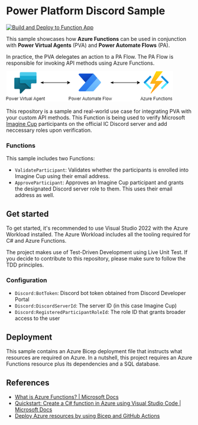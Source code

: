 # Power Platform Discord Sample
[![Build and Deploy to Function App](https://github.com/Power-Platform-Samples/Power-Platform-Discord-Sample/actions/workflows/ic-discord.yml/badge.svg)](https://github.com/Power-Platform-Samples/Power-Platform-Discord-Sample/actions/workflows/ic-discord.yml)

This sample showcases how **Azure Functions** can be used in conjunction with **Power Virtual Agents** (PVA) and **Power Automate Flows** (PA).

In practice, the PVA delegates an action to a PA Flow. The PA Flow is responsible for invoking API methods using Azure Functions.

![High-level Overview](docs/assets/flow.png)

This repository is a sample and real-world use case for integrating PVA with your custom API methods. This Function is being used to verify Microsoft [Imagine Cup](https://imaginecup.microsoft.com/en-us/Events) participants on the official IC Discord server and add neccessary roles upon verification.

### Functions
This sample includes two Functions:
- `ValidateParticipant`: Validates whether the participants is enrolled into Imagine Cup using their email address.
- `ApproveParticipant`: Approves an Imagine Cup participant and grants the designated Discord server role to them. This uses their email address as well. 

## Get started
To get started, it's recommended to use Visual Studio 2022 with the Azure Workload installed. The Azure Workload includes all the tooling required for C# and Azure Functions.

The project makes use of Test-Driven Development using Live Unit Test. If you decide to contribute to this repository, please make sure to follow the TDD principles.

### Configuration
- `Discord:BotToken`: Discord bot token obtained from Discord Developer Portal
- `Discord:DiscordServerId`: The server ID (in this case Imagine Cup)
- `Discord:RegisteredParticipantRoleId`: The role ID that grants broader access to the user
 
## Deployment
This sample contains an Azure Bicep deployment file that instructs what resources are required on Azure. In a nutshell, this project requires an Azure Functions resource plus its dependencies and a SQL database.

## References
- [What is Azure Functions? | Microsoft Docs](https://docs.microsoft.com/en-us/azure/azure-functions/functions-overview)
- [Quickstart: Create a C# function in Azure using Visual Studio Code | Microsoft Docs](https://docs.microsoft.com/en-us/azure/azure-functions/create-first-function-vs-code-csharp?tabs=in-process)
- [Deploy Azure resources by using Bicep and GitHub Actions](https://docs.microsoft.com/en-us/learn/paths/bicep-github-actions/)
